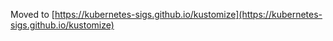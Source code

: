 
Moved to [https://kubernetes-sigs.github.io/kustomize](https://kubernetes-sigs.github.io/kustomize)
